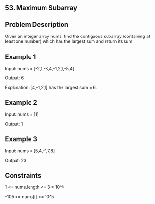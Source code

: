 ## 53. Maximum Subarray
## Problem Description

Given an integer array nums, find the contiguous subarray (containing at least one number) which has the largest sum and return its sum.

## Example 1

Input: nums = [-2,1,-3,4,-1,2,1,-5,4]

Output: 6

Explanation: [4,-1,2,1] has the largest sum = 6.

## Example 2

Input: nums = [1]

Output: 1

## Example 3

Input: nums = [5,4,-1,7,8]

Output: 23

## Constraints

1 <= nums.length <= 3 * 10^4

-105 <= nums[i] <= 10^5